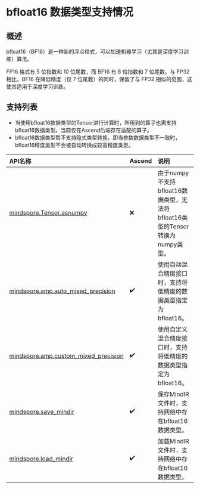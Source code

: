 # bfloat16 数据类型支持情况

## 概述

bfloat16（BF16）是一种新的浮点格式，可以加速机器学习（尤其是深度学习训练）算法。

FP16 格式有 5 位指数和 10 位尾数，而 BF16 有 8 位指数和 7 位尾数。与 FP32 相比，BF16 在降低精度（仅 7 位尾数）的同时，保留了与 FP32 相似的范围，这使其适用于深度学习训练。

## 支持列表

- 当使用bfloat16数据类型的Tensor进行计算时，所用到的算子也需支持bfloat16数据类型。当前仅在Ascend后端存在适配的算子。
- bfloat16数据类型暂不支持隐式类型转换，即当参数数据类型不一致时，bfloat16精度类型不会被自动转换成较高精度类型。

|API名称|Ascend|说明|
|:----|:---------|:---------|
|[mindspore.Tensor.asnumpy](https://www.mindspore.cn/docs/zh-CN/r2.3/api_python/mindspore/Tensor/mindspore.Tensor.asnumpy.html)|❌|由于numpy不支持bfloat16数据类型，无法将bfloat16类型的Tensor转换为numpy类型。|
|[mindspore.amp.auto_mixed_precision](https://www.mindspore.cn/docs/zh-CN/r2.3/api_python/amp/mindspore.amp.auto_mixed_precision.html)|✔️|使用自动混合精度接口时，支持将低精度的数据类型指定为bfloat16。|
|[mindspore.amp.custom_mixed_precision](https://www.mindspore.cn/docs/zh-CN/r2.3/api_python/amp/mindspore.amp.custom_mixed_precision.html)|✔️|使用自定义混合精度接口时，支持将低精度的数据类型指定为bfloat16。|
|[mindspore.save_mindir](https://www.mindspore.cn/docs/zh-CN/r2.3/api_python/mindspore/mindspore.save_mindir.html)|✔️|保存MindIR文件时，支持网络中存在bfloat16数据类型。|
|[mindspore.load_mindir](https://www.mindspore.cn/docs/zh-CN/r2.3/api_python/mindspore/mindspore.load_mindir.html)|✔️|加载MindIR文件时，支持网络中存在bfloat16数据类型。|
